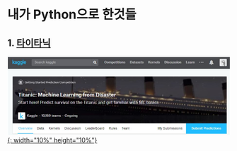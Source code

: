 # 내가 Python으로 한것들
<!-- <pre><code><pre/><code/>안에 코드를 넣으면 된다 -->
## 1. [타이타닉](https://github.com/kwong3528/Python/blob/master/%ED%83%80%EC%9D%B4%ED%83%80%EB%8B%89/%ED%83%80%EC%9D%B4%ED%83%80%EB%8B%89.ipynb)
[![타이타닉](./img/타이타닉.JPG){: width="10%" height="10%"}](https://github.com/kwong3528/Python/blob/master/%ED%83%80%EC%9D%B4%ED%83%80%EB%8B%89/%ED%83%80%EC%9D%B4%ED%83%80%EB%8B%89.ipynb)
